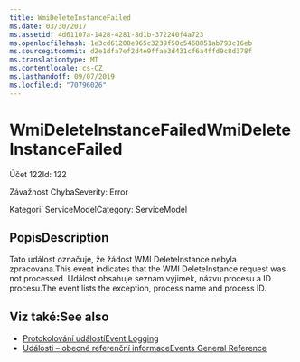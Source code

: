 ```yaml
---
title: WmiDeleteInstanceFailed
ms.date: 03/30/2017
ms.assetid: 4d61107a-1428-4281-8d1b-372240f4a723
ms.openlocfilehash: 1e3cd61200e965c3239f50c5468851ab793c16eb
ms.sourcegitcommit: d2e1dfa7ef2d4e9ffae3d431cf6a4ffd9c8d378f
ms.translationtype: MT
ms.contentlocale: cs-CZ
ms.lasthandoff: 09/07/2019
ms.locfileid: "70796026"
---
```

# <a name="wmideleteinstancefailed"></a><span data-ttu-id="138c0-102">WmiDeleteInstanceFailed</span><span class="sxs-lookup"><span data-stu-id="138c0-102">WmiDeleteInstanceFailed</span></span>
<span data-ttu-id="138c0-103">Účet 122</span><span class="sxs-lookup"><span data-stu-id="138c0-103">Id: 122</span></span>  
  
 <span data-ttu-id="138c0-104">Závažnost Chyba</span><span class="sxs-lookup"><span data-stu-id="138c0-104">Severity: Error</span></span>  
  
 <span data-ttu-id="138c0-105">Kategorií ServiceModel</span><span class="sxs-lookup"><span data-stu-id="138c0-105">Category: ServiceModel</span></span>  
  
## <a name="description"></a><span data-ttu-id="138c0-106">Popis</span><span class="sxs-lookup"><span data-stu-id="138c0-106">Description</span></span>  
 <span data-ttu-id="138c0-107">Tato událost označuje, že žádost WMI DeleteInstance nebyla zpracována.</span><span class="sxs-lookup"><span data-stu-id="138c0-107">This event indicates that the WMI DeleteInstance request was not processed.</span></span> <span data-ttu-id="138c0-108">Událost obsahuje seznam výjimek, názvu procesu a ID procesu.</span><span class="sxs-lookup"><span data-stu-id="138c0-108">The event lists the exception, process name and process ID.</span></span>  
  
## <a name="see-also"></a><span data-ttu-id="138c0-109">Viz také:</span><span class="sxs-lookup"><span data-stu-id="138c0-109">See also</span></span>

- [<span data-ttu-id="138c0-110">Protokolování událostí</span><span class="sxs-lookup"><span data-stu-id="138c0-110">Event Logging</span></span>](index.md)
- [<span data-ttu-id="138c0-111">Události – obecné referenční informace</span><span class="sxs-lookup"><span data-stu-id="138c0-111">Events General Reference</span></span>](events-general-reference.md)
